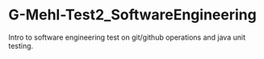 # G-Mehl-Test2_SoftwareEngineering
Intro to software engineering test on git/github operations and java unit testing.
